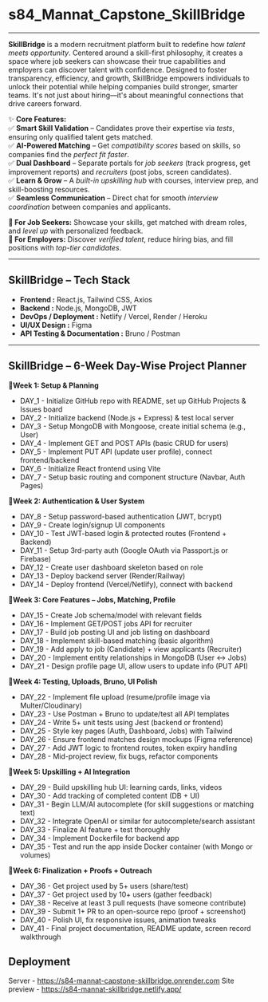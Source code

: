 # **s84_Mannat_Capstone_SkillBridge**

--- 

**SkillBridge** is a modern recruitment platform built to redefine how *talent meets opportunity*. Centered around a skill-first philosophy, it creates a space where job seekers can showcase their true capabilities and employers can discover talent with confidence. Designed to foster transparency, efficiency, and growth, SkillBridge empowers individuals to unlock their potential while helping companies build stronger, smarter teams. It's not just about hiring—it's about meaningful connections that drive careers forward.  

✨ **Core Features:**  
✅ **Smart Skill Validation** – Candidates prove their expertise via *tests*, ensuring only qualified talent gets matched.  
✅ **AI-Powered Matching** – Get *compatibility scores* based on skills, so companies find the *perfect fit faster*.  
✅ **Dual Dashboard** – Separate portals for *job seekers* (track progress, get improvement reports) and *recruiters* (post jobs, screen candidates).  
✅ **Learn & Grow** – A *built-in upskilling hub* with courses, interview prep, and skill-boosting resources.  
✅ **Seamless Communication** – Direct chat for smooth *interview coordination* between companies and applicants.  

**🔹 For Job Seekers:** Showcase your skills, get matched with dream roles, and *level up* with personalized feedback.  
**🔹 For Employers:** Discover *verified talent*, reduce hiring bias, and fill positions with *top-tier candidates*.  

---  

## **SkillBridge – Tech Stack**

- **Frontend :** React.js, Tailwind CSS, Axios
- **Backend :** Node.js, MongoDB, JWT
- **DevOps / Deployment :** Netlify / Vercel, Render / Heroku
- **UI/UX Design :** Figma
- **API Testing & Documentation :** Bruno / Postman

---

## **SkillBridge – 6-Week Day-Wise Project Planner**


📍**Week 1: Setup & Planning**

- DAY_1 - Initialize GitHub repo with README, set up GitHub Projects & Issues board
- DAY_2 - Initialize backend (Node.js + Express) & test local server
- DAY_3 - Setup MongoDB with Mongoose, create initial schema (e.g., User)
- DAY_4 - Implement GET and POST APIs (basic CRUD for users)
- DAY_5 - Implement PUT API (update user profile), connect frontend/backend
- DAY_6 - Initialize React frontend using Vite
- DAY_7 - Setup basic routing and component structure (Navbar, Auth Pages)

📍**Week 2: Authentication & User System**

- DAY_8 - Setup password-based authentication (JWT, bcrypt)
- DAY_9 - Create login/signup UI components
- DAY_10 - Test JWT-based login & protected routes (Frontend + Backend)
- DAY_11 - Setup 3rd-party auth (Google OAuth via Passport.js or Firebase)
- DAY_12 - Create user dashboard skeleton based on role
- DAY_13 - Deploy backend server (Render/Railway)
- DAY_14 - Deploy frontend (Vercel/Netlify), connect with backend

📍**Week 3: Core Features – Jobs, Matching, Profile**

- DAY_15 - Create Job schema/model with relevant fields
- DAY_16 - Implement GET/POST jobs API for recruiter
- DAY_17 - Build job posting UI and job listing on dashboard
- DAY_18 - Implement skill-based matching (basic algorithm)
- DAY_19 - Add apply to job (Candidate) + view applicants (Recruiter)
- DAY_20 - Implement entity relationships in MongoDB (User ↔ Jobs)
- DAY_21 - Design profile page UI, allow users to update info (PUT API)

📍**Week 4: Testing, Uploads, Bruno, UI Polish**

- DAY_22 - Implement file upload (resume/profile image via Multer/Cloudinary)
- DAY_23 - Use Postman + Bruno to update/test all API templates
- DAY_24 - Write 5+ unit tests using Jest (backend or frontend)
- DAY_25 - Style key pages (Auth, Dashboard, Jobs) with Tailwind
- DAY_26 - Ensure frontend matches design mockups (Figma reference)
- DAY_27 - Add JWT logic to frontend routes, token expiry handling
- DAY_28 - Mid-project review, fix bugs, refactor components

📍**Week 5: Upskilling + AI Integration**

- DAY_29 - Build upskilling hub UI: learning cards, links, videos
- DAY_30 - Add tracking of completed content (DB + UI)
- DAY_31 - Begin LLM/AI autocomplete (for skill suggestions or matching text)
- DAY_32 - Integrate OpenAI or similar for autocomplete/search assistant
- DAY_33 - Finalize AI feature + test thoroughly
- DAY_34 - Implement Dockerfile for backend app
- DAY_35 - Test and run the app inside Docker container (with Mongo or volumes)

📍**Week 6: Finalization + Proofs + Outreach**

- DAY_36 - Get project used by 5+ users (share/test)
- DAY_37 - Get project used by 10+ users (gather feedback)
- DAY_38 - Receive at least 3 pull requests (have someone contribute)
- DAY_39 - Submit 1+ PR to an open-source repo (proof + screenshot)
- DAY_40 - Polish UI, fix responsive issues, animation tweaks
- DAY_41 - Final project documentation, README update, screen record walkthrough


## Deployment

Server - https://s84-mannat-capstone-skillbridge.onrender.com
Site preview - https://s84-mannat-skillbridge.netlify.app/